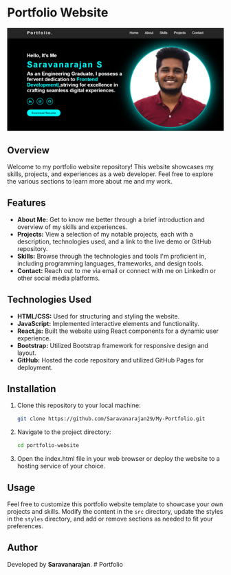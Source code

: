 # Portfolio Website

![Portfolio Website Preview](./Overview.png)

## Overview
Welcome to my portfolio website repository! This website showcases my skills, projects, and experiences as a web developer. Feel free to explore the various sections to learn more about me and my work.

## Features
- **About Me:** Get to know me better through a brief introduction and overview of my skills and experiences.
- **Projects:** View a selection of my notable projects, each with a description, technologies used, and a link to the live demo or GitHub repository.
- **Skills:** Browse through the technologies and tools I'm proficient in, including programming languages, frameworks, and design tools.
- **Contact:** Reach out to me via email or connect with me on LinkedIn or other social media platforms.

## Technologies Used
- **HTML/CSS:** Used for structuring and styling the website.
- **JavaScript:** Implemented interactive elements and functionality.
- **React.js:** Built the website using React components for a dynamic user experience.
- **Bootstrap:** Utilized Bootstrap framework for responsive design and layout.
- **GitHub:** Hosted the code repository and utilized GitHub Pages for deployment.

## Installation
1. Clone this repository to your local machine:
   ```bash
   git clone https://github.com/Saravanarajan29/My-Portfolio.git
2. Navigate to the project directory:
      ```bash
    cd portfolio-website
3. Open the index.html file in your web browser or deploy the website to a hosting service of your choice.

## Usage
Feel free to customize this portfolio website template to showcase your own projects and skills. Modify the content in the `src` directory, update the styles in the `styles` directory, and add or remove sections as needed to fit your preferences.

## Author

Developed by **Saravanarajan**.
#   P o r t f o l i o 
 
 